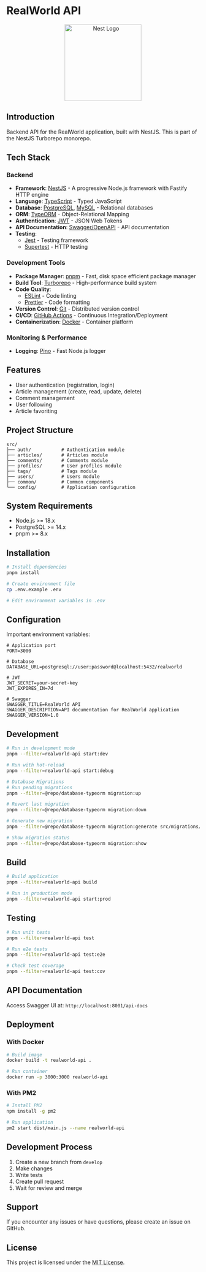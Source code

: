 # RealWorld API

<p align="center">
  <a href="http://nestjs.com/" target="blank"><img src="https://nestjs.com/img/logo-small.svg" width="200" alt="Nest Logo" /></a>
</p>

## Introduction

Backend API for the RealWorld application, built with NestJS. This is part of the NestJS Turborepo monorepo.

## Tech Stack

### Backend

- **Framework**: [NestJS](https://nestjs.com/) - A progressive Node.js framework with Fastify HTTP engine
- **Language**: [TypeScript](https://www.typescriptlang.org/) - Typed JavaScript
- **Database**: [PostgreSQL](https://www.postgresql.org/), [MySQL](https://www.mysql.com/) - Relational databases
- **ORM**: [TypeORM](https://typeorm.io/) - Object-Relational Mapping
- **Authentication**: [JWT](https://jwt.io/) - JSON Web Tokens
- **API Documentation**: [Swagger/OpenAPI](https://swagger.io/) - API documentation
- **Testing**:
  - [Jest](https://jestjs.io/) - Testing framework
  - [Supertest](https://github.com/visionmedia/supertest) - HTTP testing

### Development Tools

- **Package Manager**: [pnpm](https://pnpm.io/) - Fast, disk space efficient package manager
- **Build Tool**: [Turborepo](https://turbo.build/) - High-performance build system
- **Code Quality**:
  - [ESLint](https://eslint.org/) - Code linting
  - [Prettier](https://prettier.io/) - Code formatting
- **Version Control**: [Git](https://git-scm.com/) - Distributed version control
- **CI/CD**: [GitHub Actions](https://github.com/features/actions) - Continuous Integration/Deployment
- **Containerization**: [Docker](https://www.docker.com/) - Container platform

### Monitoring & Performance

- **Logging**: [Pino](https://github.com/iamolegga/nestjs-pino) - Fast Node.js logger

## Features

- User authentication (registration, login)
- Article management (create, read, update, delete)
- Comment management
- User following
- Article favoriting

## Project Structure

```
src/
├── auth/           # Authentication module
├── articles/       # Articles module
├── comments/       # Comments module
├── profiles/       # User profiles module
├── tags/           # Tags module
├── users/          # Users module
├── common/         # Common components
└── config/         # Application configuration
```

## System Requirements

- Node.js >= 18.x
- PostgreSQL >= 14.x
- pnpm >= 8.x

## Installation

```bash
# Install dependencies
pnpm install

# Create environment file
cp .env.example .env

# Edit environment variables in .env
```

## Configuration

Important environment variables:

```env
# Application port
PORT=3000

# Database
DATABASE_URL=postgresql://user:password@localhost:5432/realworld

# JWT
JWT_SECRET=your-secret-key
JWT_EXPIRES_IN=7d

# Swagger
SWAGGER_TITLE=RealWorld API
SWAGGER_DESCRIPTION=API documentation for RealWorld application
SWAGGER_VERSION=1.0
```

## Development

```bash
# Run in development mode
pnpm --filter=realworld-api start:dev

# Run with hot-reload
pnpm --filter=realworld-api start:debug

# Database Migrations
# Run pending migrations
pnpm --filter=@repo/database-typeorm migration:up

# Revert last migration
pnpm --filter=@repo/database-typeorm migration:down

# Generate new migration
pnpm --filter=@repo/database-typeorm migration:generate src/migrations/<migration-name>

# Show migration status
pnpm --filter=@repo/database-typeorm migration:show
```

## Build

```bash
# Build application
pnpm --filter=realworld-api build

# Run in production mode
pnpm --filter=realworld-api start:prod
```

## Testing

```bash
# Run unit tests
pnpm --filter=realworld-api test

# Run e2e tests
pnpm --filter=realworld-api test:e2e

# Check test coverage
pnpm --filter=realworld-api test:cov
```

## API Documentation

Access Swagger UI at: `http://localhost:8001/api-docs`

## Deployment

### With Docker

```bash
# Build image
docker build -t realworld-api .

# Run container
docker run -p 3000:3000 realworld-api
```

### With PM2

```bash
# Install PM2
npm install -g pm2

# Run application
pm2 start dist/main.js --name realworld-api
```

## Development Process

1. Create a new branch from `develop`
2. Make changes
3. Write tests
4. Create pull request
5. Wait for review and merge

## Support

If you encounter any issues or have questions, please create an issue on GitHub.

## License

This project is licensed under the [MIT License](LICENSE).
